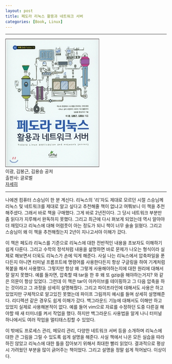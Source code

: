 ```yaml
---
layout: post
title: 페도라 리눅스 활용과 네트워크 서버
categories: [Book, Linux]
---
```



---
 ![fedora linux book img](/images/fedora_linux.jpeg)   
 이광, 김봉근, 김용승 공저    
 출판사: 글로벌   
 [자세히](http://www.yes24.com/Product/Goods/30490365)
 
 ---   
나에겐 컴퓨터 스승님이 한 분 계신다. 리눅스의 '리'자도 제대로 모르던 시절 스승님께 리눅스 및 네트워크를 제대로 알고 싶다고 추천해줄 책이 없냐고 여쭤보니 이 책을 추천해주셨다. 그래서 바로 책을 구매했다.
그게 바로 2년전이다. 그 당시 네트워크 부분만 좀 읽다가 지루해서 완독하지 못했다. 그리고 최근에 다시 펴보게 되었는데 역시 알아야 더 재밌다고 리눅스에 대해 어렴풋이 아는 정도가 되니 책이 너무 술술 읽혔다. 
그리고 스승님이 왜 이 책을 추천해줬는지 2년이 지나고서야 이해가 갔다.   
    
이 책은 페도라 리눅스를 기준으로 리눅스에 대한 전반적인 내용을 초보자도 이해하기 쉽게 다룬다. 그리고 수학의 정석처럼 내용을 섦명하면 바로 문제가 나오는 형식이라 실제로 해보면서 더욱도 리눅스가 손에 익게 해준다.
사실 나는 리눅스에서 압축파일을 푼다든지 아니면 터미널 프롬프트에 명령어를 사용한다든지 항상 구글링을 하여 기계처럼 복붙을 해서 사용했다. 그렇지만 항상 왜 그렇게 사용해야하는지에 대한 원리에 대해서 잘 알지 못했다.
예를 들자면, 압축할 때 tar을 한 후 왜 또 gzip을 해야하는거지? 와 같은 의문이 항상 있었다. 그런데 이 책은 tar이 아카이브를 테이핑하고 그 다음 압축을 하는 것이라고 그 과정을 상세히 설명해줬다.
그리고 파이프라인에 대해서도 사용은 하고 있었지만 구체적으로 알고있진 못했는데 파이프 그림까지 예시를 들며 상세히 설명해준다. 리디렉션 같은 경우도 쉽게 이해가 갔다. 백그라운드 기능에 대해서도 이해만 하고 있었지 실제로 사용해본적이 없다. 예를 들어 vim으로 자료를 수정하던 도중 다른걸 해야할 때 새 터미너를 켜서 작업을 했다. 하지만 백그라운드 사용법을 알게 나니 터미널 하나에서도 여러 작업을 멀티태스킹할 수 있었다. 

이 밖에도 프로세스 관리, 메모리 관리, 다양한 네트워크 서버 등을 소개하며 리눅스에 대한 큰 그림을 그릴 수 있도록 쉽게 설명을 해준다. 사실 책에서 나온 모든 실습을 따라하진 않았고 리눅스에 대한 틀을 잡아보기 위해서 최대한 빨리 읽었다. 결과적으로 평상시 가려웠던 부분을 많이 긁어주는 책이었다. 그리고 설명을 정말 쉽게 적어놨다. 이상이다.
